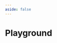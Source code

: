 ```yaml
---
aside: false
---
```


# Playground

<Sandbox src="https://stackblitz.com/github/hywax/nuxt-cron" />
